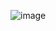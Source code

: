![image](https://user-images.githubusercontent.com/55537056/99072701-e25fa180-25f7-11eb-8ef3-bc98983b292e.jpg)

